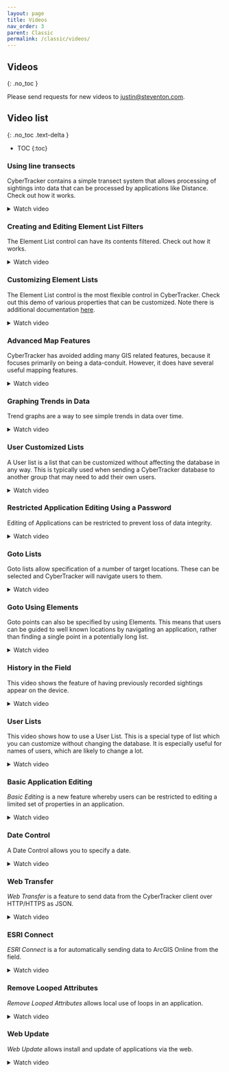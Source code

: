 ```yaml
---
layout: page
title: Videos
nav_order: 3
parent: Classic
permalink: /classic/videos/
---
```

## Videos
{: .no_toc }

Please send requests for new videos to justin@steventon.com.

## Video list
{: .no_toc .text-delta }

- TOC
{:toc}

### Using line transects

CyberTracker contains a simple transect system that allows processing of
sightings into data that can be processed by applications like Distance.
Check out how it works.
<details markdown="block">
  <summary>
  Watch video
  </summary>
<figure class="video_container">
  <video controls="true" allowfullscreen="true">
    <source src="https://cybertrackerwiki.blob.core.windows.net/videos/Transects.mp4" type="video/mp4">
  </video>
</figure>
</details>

### Creating and Editing Element List Filters

The Element List control can have its contents filtered. Check out how
it works.
<details markdown="block">
  <summary>
  Watch video
  </summary>
<figure class="video_container">
  <video controls="true" allowfullscreen="true">
    <source src="https://cybertrackerwiki.blob.core.windows.net/videos/Element_List_Filters.mp4" type="video/mp4">
  </video>
</figure>
</details>

### Customizing Element Lists

The Element List control is the most flexible control in CyberTracker.
Check out this demo of various properties that can be customized. Note
there is additional documentation [here](Documentation "wikilink").
<details markdown="block">
  <summary>
  Watch video
  </summary>
<figure class="video_container">
  <video controls="true" allowfullscreen="true">
    <source src="https://cybertrackerwiki.blob.core.windows.net/videos/Element_List_Properties.mp4" type="video/mp4">
  </video>
</figure>
</details>

### Advanced Map Features

CyberTracker has avoided adding many GIS related features, because it
focuses primarily on being a data-conduit. However, it does have several
useful mapping features.
<details markdown="block">
  <summary>
  Watch video
  </summary>
<figure class="video_container">
  <video controls="true" allowfullscreen="true">
    <source src="https://cybertrackerwiki.blob.core.windows.net/videos/GIS_Features.mp4" type="video/mp4">
  </video>
</figure>
</details>

### Graphing Trends in Data

Trend graphs are a way to see simple trends in data over time.
<details markdown="block">
  <summary>
  Watch video
  </summary>
<figure class="video_container">
  <video controls="true" allowfullscreen="true">
    <source src="https://cybertrackerwiki.blob.core.windows.net/videos/Trend_Graph.mp4" type="video/mp4">
  </video>
</figure>
</details>

### User Customized Lists

A User list is a list that can be customized without affecting the
database in any way. This is typically used when sending a CyberTracker
database to another group that may need to add their own users.
<details markdown="block">
  <summary>
  Watch video
  </summary>
<figure class="video_container">
  <video controls="true" allowfullscreen="true">
    <source src="https://cybertrackerwiki.blob.core.windows.net/videos/User_Lists.mp4" type="video/mp4">
  </video>
</figure>
</details>

### Restricted Application Editing Using a Password

Editing of Applications can be restricted to prevent loss of data
integrity.
<details markdown="block">
  <summary>
  Watch video
  </summary>
<figure class="video_container">
  <video controls="true" allowfullscreen="true">
    <source src="https://cybertrackerwiki.blob.core.windows.net/videos/Basic_Application_Editing.mp4" type="video/mp4">
  </video>
</figure>
</details>

### Goto Lists

Goto lists allow specification of a number of target locations. These
can be selected and CyberTracker will navigate users to them.
<details markdown="block">
  <summary>
  Watch video
  </summary>
<figure class="video_container">
  <video controls="true" allowfullscreen="true">
    <source src="https://cybertrackerwiki.blob.core.windows.net/videos/Goto_List.mp4" type="video/mp4">
  </video>
</figure>
</details>

### Goto Using Elements

Goto points can also be specified by using Elements. This means that
users can be guided to well known locations by navigating an
application, rather than finding a single point in a potentially long
list.
<details markdown="block">
  <summary>
  Watch video
  </summary>
<figure class="video_container">
  <video controls="true" allowfullscreen="true">
    <source src="https://cybertrackerwiki.blob.core.windows.net/videos/Goto_List_2.mp4" type="video/mp4">
  </video>
</figure>
</details>

### History in the Field

This video shows the feature of having previously recorded sightings
appear on the device.
<details markdown="block">
  <summary>
  Watch video
  </summary>
<figure class="video_container">
  <video controls="true" allowfullscreen="true">
    <source src="https://cybertrackerwiki.blob.core.windows.net/videos/History.mp4" type="video/mp4">
  </video>
</figure>
</details>

### User Lists

This video shows how to use a User List. This is a special type of list
which you can customize without changing the database. It is especially
useful for names of users, which are likely to change a lot.
<details markdown="block">
  <summary>
  Watch video
  </summary>
<figure class="video_container">
  <video controls="true" allowfullscreen="true">
    <source src="https://cybertrackerwiki.blob.core.windows.net/videos/User_Lists.mp4" type="video/mp4">
  </video>
</figure>
</details>

### Basic Application Editing

*Basic Editing* is a new feature whereby users can be restricted to
editing a limited set of properties in an application.
<details markdown="block">
  <summary>
  Watch video
  </summary>
<figure class="video_container">
  <video controls="true" allowfullscreen="true">
    <source src="https://cybertrackerwiki.blob.core.windows.net/videos/Basic_Application_Editing.mp4" type="video/mp4">
  </video>
</figure>
</details>

### Date Control

A Date Control allows you to specify a date.
<details markdown="block">
  <summary>
  Watch video
  </summary>
<figure class="video_container">
  <video controls="true" allowfullscreen="true">
    <source src="https://cybertrackerwiki.blob.core.windows.net/videos/Date_Control.mp4" type="video/mp4">
  </video>
</figure>
</details>

### Web Transfer

*Web Transfer* is a feature to send data from the CyberTracker client
over HTTP/HTTPS as JSON.
<details markdown="block">
  <summary>
  Watch video
  </summary>
<figure class="video_container">
  <video controls="true" allowfullscreen="true">
    <source src="https://cybertrackerwiki.blob.core.windows.net/videos/HttpTransfer.mp4" type="video/mp4">
  </video>
</figure>
</details>

### ESRI Connect

*ESRI Connect* is a for automatically sending data to ArcGIS Online from
the field.
<details markdown="block">
  <summary>
  Watch video
  </summary>
<figure class="video_container">
  <video controls="true" allowfullscreen="true">
    <source src="https://cybertrackerwiki.blob.core.windows.net/videos/Esri_Connect.mp4" type="video/mp4">
  </video>
</figure>
</details>

### Remove Looped Attributes

*Remove Looped Attributes* allows local use of loops in an application.
<details markdown="block">
  <summary>
  Watch video
  </summary>
<figure class="video_container">
  <video controls="true" allowfullscreen="true">
    <source src="https://cybertrackerwiki.blob.core.windows.net/videos/RemoveLoopedAttributesFull.mp4" type="video/mp4">
  </video>
</figure>
</details>

### Web Update

*Web Update* allows install and update of applications via the web.
<details markdown="block">
  <summary>
  Watch video
  </summary>
<figure class="video_container">
  <video controls="true" allowfullscreen="true">
    <source src="https://cybertrackerwiki.blob.core.windows.net/videos/WebUpdateFull.mp4" type="video/mp4">
  </video>
</figure>
</details>
